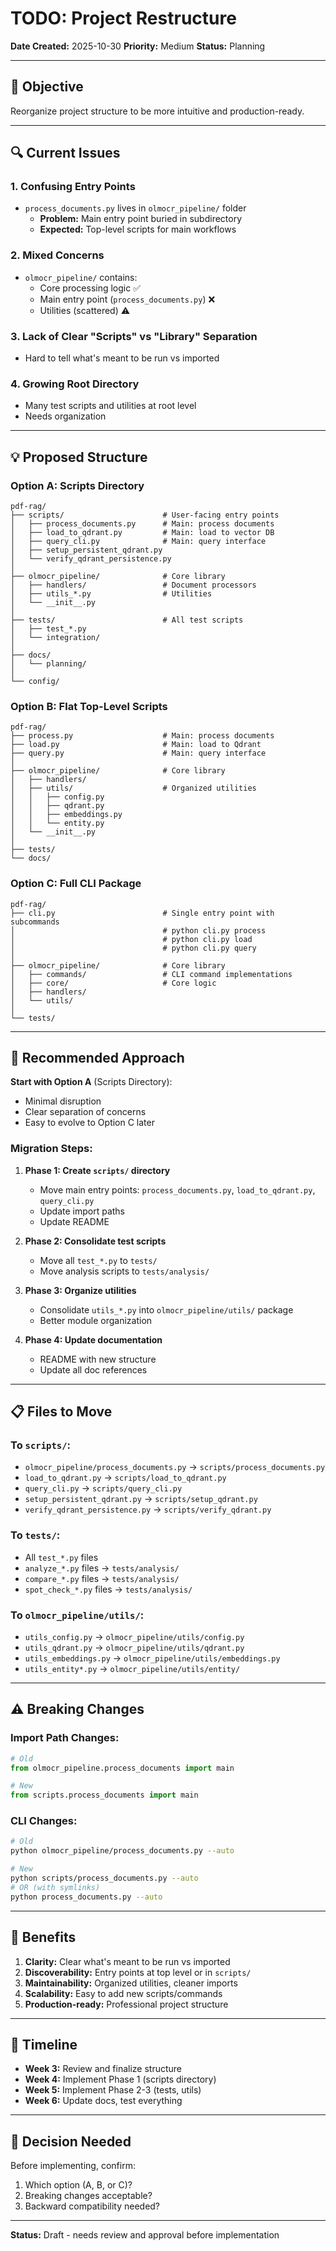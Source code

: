 # TODO: Project Restructure

**Date Created:** 2025-10-30
**Priority:** Medium
**Status:** Planning

---

## 🎯 Objective

Reorganize project structure to be more intuitive and production-ready.

---

## 🔍 Current Issues

### **1. Confusing Entry Points**
- `process_documents.py` lives in `olmocr_pipeline/` folder
  - **Problem:** Main entry point buried in subdirectory
  - **Expected:** Top-level scripts for main workflows

### **2. Mixed Concerns**
- `olmocr_pipeline/` contains:
  - Core processing logic ✅
  - Main entry point (`process_documents.py`) ❌
  - Utilities (scattered) ⚠️

### **3. Lack of Clear "Scripts" vs "Library" Separation**
- Hard to tell what's meant to be run vs imported

### **4. Growing Root Directory**
- Many test scripts and utilities at root level
- Needs organization

---

## 💡 Proposed Structure

### **Option A: Scripts Directory**
```
pdf-rag/
├── scripts/                      # User-facing entry points
│   ├── process_documents.py      # Main: process documents
│   ├── load_to_qdrant.py         # Main: load to vector DB
│   ├── query_cli.py              # Main: query interface
│   ├── setup_persistent_qdrant.py
│   └── verify_qdrant_persistence.py
│
├── olmocr_pipeline/              # Core library
│   ├── handlers/                 # Document processors
│   ├── utils_*.py                # Utilities
│   └── __init__.py
│
├── tests/                        # All test scripts
│   ├── test_*.py
│   └── integration/
│
├── docs/
│   └── planning/
│
└── config/
```

### **Option B: Flat Top-Level Scripts**
```
pdf-rag/
├── process.py                    # Main: process documents
├── load.py                       # Main: load to Qdrant
├── query.py                      # Main: query interface
│
├── olmocr_pipeline/              # Core library
│   ├── handlers/
│   ├── utils/                    # Organized utilities
│   │   ├── config.py
│   │   ├── qdrant.py
│   │   ├── embeddings.py
│   │   └── entity.py
│   └── __init__.py
│
├── tests/
└── docs/
```

### **Option C: Full CLI Package**
```
pdf-rag/
├── cli.py                        # Single entry point with subcommands
│                                 # python cli.py process
│                                 # python cli.py load
│                                 # python cli.py query
│
├── olmocr_pipeline/              # Core library
│   ├── commands/                 # CLI command implementations
│   ├── core/                     # Core logic
│   ├── handlers/
│   └── utils/
│
└── tests/
```

---

## 🎯 Recommended Approach

**Start with Option A** (Scripts Directory):
- Minimal disruption
- Clear separation of concerns
- Easy to evolve to Option C later

### **Migration Steps:**

1. **Phase 1: Create `scripts/` directory**
   - Move main entry points: `process_documents.py`, `load_to_qdrant.py`, `query_cli.py`
   - Update import paths
   - Update README

2. **Phase 2: Consolidate test scripts**
   - Move all `test_*.py` to `tests/`
   - Move analysis scripts to `tests/analysis/`

3. **Phase 3: Organize utilities**
   - Consolidate `utils_*.py` into `olmocr_pipeline/utils/` package
   - Better module organization

4. **Phase 4: Update documentation**
   - README with new structure
   - Update all doc references

---

## 📋 Files to Move

### **To `scripts/`:**
- `olmocr_pipeline/process_documents.py` → `scripts/process_documents.py`
- `load_to_qdrant.py` → `scripts/load_to_qdrant.py`
- `query_cli.py` → `scripts/query_cli.py`
- `setup_persistent_qdrant.py` → `scripts/setup_qdrant.py`
- `verify_qdrant_persistence.py` → `scripts/verify_qdrant.py`

### **To `tests/`:**
- All `test_*.py` files
- `analyze_*.py` files → `tests/analysis/`
- `compare_*.py` files → `tests/analysis/`
- `spot_check_*.py` files → `tests/analysis/`

### **To `olmocr_pipeline/utils/`:**
- `utils_config.py` → `olmocr_pipeline/utils/config.py`
- `utils_qdrant.py` → `olmocr_pipeline/utils/qdrant.py`
- `utils_embeddings.py` → `olmocr_pipeline/utils/embeddings.py`
- `utils_entity*.py` → `olmocr_pipeline/utils/entity/`

---

## ⚠️ Breaking Changes

### **Import Path Changes:**
```python
# Old
from olmocr_pipeline.process_documents import main

# New
from scripts.process_documents import main
```

### **CLI Changes:**
```bash
# Old
python olmocr_pipeline/process_documents.py --auto

# New
python scripts/process_documents.py --auto
# OR (with symlinks)
python process_documents.py --auto
```

---

## 🎯 Benefits

1. **Clarity:** Clear what's meant to be run vs imported
2. **Discoverability:** Entry points at top level or in `scripts/`
3. **Maintainability:** Organized utilities, cleaner imports
4. **Scalability:** Easy to add new scripts/commands
5. **Production-ready:** Professional project structure

---

## 📅 Timeline

- **Week 3:** Review and finalize structure
- **Week 4:** Implement Phase 1 (scripts directory)
- **Week 5:** Implement Phase 2-3 (tests, utils)
- **Week 6:** Update docs, test everything

---

## 🤝 Decision Needed

Before implementing, confirm:
1. Which option (A, B, or C)?
2. Breaking changes acceptable?
3. Backward compatibility needed?

---

**Status:** Draft - needs review and approval before implementation
